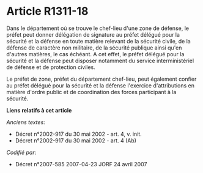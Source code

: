 # Article R1311-18

Dans le département où se trouve le chef-lieu d'une zone de défense, le préfet peut donner délégation de signature au préfet
délégué pour la sécurité et la défense en toute matière relevant de la sécurité civile, de la défense de caractère non
militaire, de la sécurité publique ainsi qu'en d'autres matières, le cas échéant. A cet effet, le préfet délégué pour la
sécurité et la défense peut disposer notamment du service interministériel de défense et de protection civiles.

Le préfet de zone, préfet du département chef-lieu, peut également confier au préfet délégué pour la sécurité et la défense
l'exercice d'attributions en matière d'ordre public et de coordination des forces participant à la sécurité.

**Liens relatifs à cet article**

_Anciens textes_:

  - Décret n°2002-917 du 30 mai 2002 - art. 4, v. init.
  - Décret n°2002-917 du 30 mai 2002 - art. 4 (Ab)

_Codifié par_:

  - Décret n°2007-585 2007-04-23 JORF 24 avril 2007

